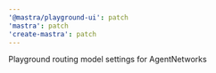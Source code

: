 ```yaml
---
'@mastra/playground-ui': patch
'mastra': patch
'create-mastra': patch
---
```


Playground routing model settings for AgentNetworks
